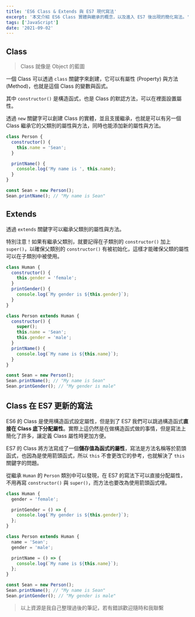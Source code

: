 ```yaml
---
title: 'ES6 Class & Extends 與 ES7 現代寫法'
excerpt: '本文介紹 ES6 Class 實體與繼承的概念，以及進入 ES7 後出現的簡化寫法。'
tags: ['JavaScript']
date: '2021-09-02'
---
```


## Class

> Class 就像是 Object 的藍圖

一個 Class 可以透過 `class` 關鍵字來創建，它可以有屬性 (Property) 與方法 (Method)，也就是這個 Class 的變數與函式。

其中 `constructor()` 是構造函式，也是 Class 的默認方法，可以在裡面設置屬性。

透過 `new` 關鍵字可以創建 Class 的實體，並且支援繼承，也就是可以有另一個 Class 繼承它的父類別的屬性與方法，同時也能添加新的屬性與方法。

```jsx
class Person {
  constructor() {
    this.name = 'Sean';
  }

  printName() {
    console.log('My name is ', this.name);
  }
}

const Sean = new Person();
Sean.printName(); // "My name is Sean"
```

## Extends

透過 `extends` 關鍵字可以繼承父類別的屬性與方法。

特別注意！如果有繼承父類別，就要記得在子類別的 `constructor()` 加上 `super()`，以確保父類別的 `constructor()` 有被初始化，這樣才能確保父類的屬性可以在子類別中被使用。

```jsx
class Human {
  constructor() {
    this.gender = 'female';
  }
  printGender() {
    console.log(`My gender is ${this.gender}`);
  }
}

class Person extends Human {
  constructor() {
    super();
    this.name = 'Sean';
    this.gender = 'male';
  }
  printName() {
    console.log(`My name is ${this.name}`);
  }
}

const Sean = new Person();
Sean.printName(); // "My name is Sean"
Sean.printGender(); // "My gender is male"
```

## Class 在 ES7 更新的寫法

ES6 的 Class 是使用構造函式設定屬性，但是到了 ES7 我們可以跳過構造函式**直接在 Class 底下分配屬性**。實際上這仍然是在做構造函式做的事情，但是寫法上簡化了許多，讓定義 Class 屬性時更加方便。

ES7 的 Class 將方法寫成了一個**儲存值為函式的屬性**，寫法是方法名稱等於箭頭函式，也因為是使用箭頭函式，所以 `this` 不會更改它的參考，也就解決了 `this` 關鍵字的問題。

從繼承 `Human` 的 `Person` 類別中可以發現，在 ES7 的寫法下可以直接分配屬性，不用再寫 `constructor()` 與 `super()`，而方法也要改為使用箭頭函式哩。

```jsx
class Human {
  gender = 'female';

  printGender = () => {
    console.log(`My gender is ${this.gender}`);
  };
}

class Person extends Human {
  name = 'Sean';
  gender = 'male';

  printName = () => {
    console.log(`My name is ${this.name}`);
  };
}

const Sean = new Person();
Sean.printName(); // "My name is Sean"
Sean.printGender(); // "My gender is male"
```

> 以上資源是我自己整理過後的筆記，若有錯誤歡迎隨時和我聯繫
